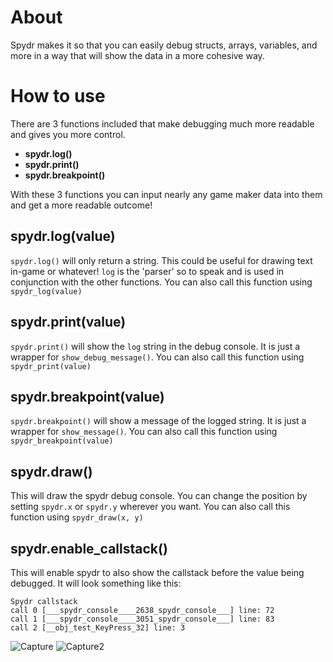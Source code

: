 About
===

Spydr makes it so that you can easily debug structs, arrays, variables, and more in a way that will show the data in a more cohesive way. 

How to use
===

There are 3 functions included that make debugging much more readable and gives you more control. 
- **spydr.log()**
- **spydr.print()**
- **spydr.breakpoint()**

With these 3 functions you can input nearly any game maker data into them and get a more readable outcome!

spydr.log(value)
---

`spydr.log()` will only return a string. This could be useful for drawing text in-game or whatever! `log` is the 'parser' so to speak and is used in conjunction with the other functions. You can also call this function using `spydr_log(value)`

spydr.print(value)
---

`spydr.print()` will show the `log` string in the debug console. It is just a wrapper for `show_debug_message()`. You can also call this function using `spydr_print(value)`

spydr.breakpoint(value)
---

`spydr.breakpoint()` will show a message of the logged string. It is just a wrapper for `show_message()`. You can also call this function using `spydr_breakpoint(value)`

spydr.draw()
---
This will draw the spydr debug console. You can change the position by setting `spydr.x` or `spydr.y` wherever you want. You can also call this function using `spydr_draw(x, y)`

spydr.enable_callstack()
---
This will enable spydr to also show the callstack before the value being debugged. It will look something like this:
```
Spydr callstack
call 0 [___spydr_console____2638_spydr_console___] line: 72
call 1 [___spydr_console____3051_spydr_console___] line: 83
call 2 [__obj_test_KeyPress_32] line: 3
```

![Capture](https://user-images.githubusercontent.com/25496262/179115660-0a4e643b-3e12-4a78-83cf-8d75d979baf9.PNG)
![Capture2](https://user-images.githubusercontent.com/25496262/179115667-cf313d6b-8b39-4051-8f63-bed08faa0e38.PNG)

